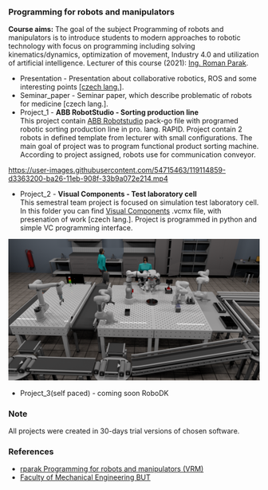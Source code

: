 ### Programming for robots and manipulators

**Course aims:** The goal of the subject Programming of robots and manipulators is to introduce students to modern approaches to robotic technology with focus on programming including solving kinematics/dynamics, optimization of movement, Industry 4.0 and utilization of artificial intelligence. Lecturer of this course (2021): [Ing. Roman Parak](https://github.com/rparak).

* Presentation - Presentation about collaborative robotics, ROS and some interesting points [[czech lang.]](https://en.wikipedia.org/wiki/Czech_language). 
* Seminar_paper - Seminar paper, which describe problematic of robots for medicine [czech lang.].
* Project_1 - **ABB RobotStudio - Sorting production line** <br /> This project contain [ABB Robotstudio](https://new.abb.com/products/robotics/en/robotstudio) pack-go file with programed robotic sorting production line in pro. lang. RAPID. Project contain 2 robots in defined template from lecturer with small configurations. The main goal of project was to program functional product sorting machine. According to project assigned, robots use for communication conveyor.

https://user-images.githubusercontent.com/54715463/119114859-d3363200-ba26-11eb-908f-33b9a072e214.mp4

* Project_2 - **Visual Components - Test laboratory cell** <br />This semestral team project is focused on simulation test laboratory cell. In this folder you can find [Visual Components](https://www.visualcomponents.com) .vcmx file, with presenation of work [czech lang.]. Project is programmed in python and simple VC programming interface. 

![plot](Project_2/render_screens/project_2_2.png)

* Project_3(self paced) - coming soon RoboDK 

### Note
All projects were created in 30-days trial versions of chosen software.

### References
* [rparak Programming for robots and manipulators (VRM)](https://github.com/rparak/Programming-for-robots-and-manipulators-VRM)
* [Faculty of Mechanical Engineering BUT](https://www.fme.vutbr.cz/en)
